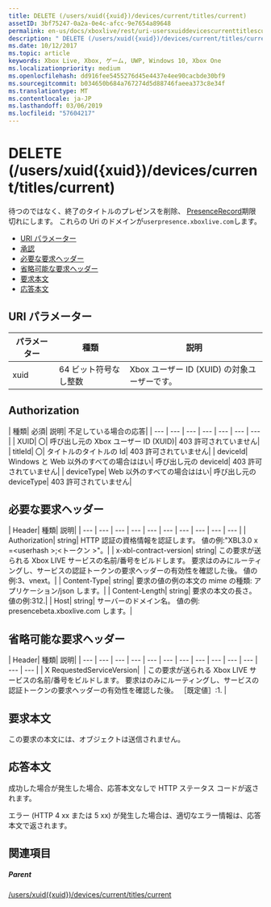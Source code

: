```yaml
---
title: DELETE (/users/xuid({xuid})/devices/current/titles/current)
assetID: 3bf75247-0a2a-0e4c-afcc-9e7654a89648
permalink: en-us/docs/xboxlive/rest/uri-usersxuiddevicescurrenttitlescurrentdelete.html
description: " DELETE (/users/xuid({xuid})/devices/current/titles/current)"
ms.date: 10/12/2017
ms.topic: article
keywords: Xbox Live, Xbox, ゲーム, UWP, Windows 10, Xbox One
ms.localizationpriority: medium
ms.openlocfilehash: dd916fee5455276d45e4437e4ee90cacbde30bf9
ms.sourcegitcommit: b034650b684a767274d5d88746faeea373c8e34f
ms.translationtype: MT
ms.contentlocale: ja-JP
ms.lasthandoff: 03/06/2019
ms.locfileid: "57604217"
---
```

# <a name="delete-usersxuidxuiddevicescurrenttitlescurrent"></a>DELETE (/users/xuid({xuid})/devices/current/titles/current)
待つのではなく、終了のタイトルのプレゼンスを削除、 [PresenceRecord](../../json/json-presencerecord.md)期限切れにします。 これらの Uri のドメインが`userpresence.xboxlive.com`します。
 
  * [URI パラメーター](#ID4EZ)
  * [承認](#ID4EEB)
  * [必要な要求ヘッダー](#ID4ERD)
  * [省略可能な要求ヘッダー](#ID4EVF)
  * [要求本文](#ID4EVG)
  * [応答本文](#ID4EAH)
 
<a id="ID4EZ"></a>

 
## <a name="uri-parameters"></a>URI パラメーター
 
| パラメーター| 種類| 説明| 
| --- | --- | --- | 
| xuid| 64 ビット符号なし整数| Xbox ユーザー ID (XUID) の対象ユーザーです。| 
  
<a id="ID4EEB"></a>

 
## <a name="authorization"></a>Authorization
 
| 種類| 必須| 説明| 不足している場合の応答| 
| --- | --- | --- | --- | --- | --- | --- | 
| XUID| 〇| 呼び出し元の Xbox ユーザー ID (XUID)| 403 許可されていません| 
| titleId| 〇| タイトルのタイトルの Id| 403 許可されていません| 
| deviceId| Windows と Web 以外のすべての場合ははい| 呼び出し元の deviceId| 403 許可されていません| 
| deviceType| Web 以外のすべての場合ははい| 呼び出し元の deviceType| 403 許可されていません| 
  
<a id="ID4ERD"></a>

 
## <a name="required-request-headers"></a>必要な要求ヘッダー
 
| Header| 種類| 説明| 
| --- | --- | --- | --- | --- | --- | --- | --- | --- | --- | 
| Authorization| string| HTTP 認証の資格情報を認証します。 値の例:"XBL3.0 x =&lt;userhash >;&lt;トークン >"。| 
| x-xbl-contract-version| string| この要求が送られる Xbox LIVE サービスの名前/番号をビルドします。 要求はのみにルーティングし、サービスの認証トークンの要求ヘッダーの有効性を確認した後。 値の例:3、vnext。| 
| Content-Type| string| 要求の値の例の本文の mime の種類: アプリケーション/json します。| 
| Content-Length| string| 要求の本文の長さ。 値の例:312.| 
| Host| string| サーバーのドメイン名。 値の例: presencebeta.xboxlive.com します。| 
  
<a id="ID4EVF"></a>

 
## <a name="optional-request-headers"></a>省略可能な要求ヘッダー
 
| Header| 種類| 説明| 
| --- | --- | --- | --- | --- | --- | --- | --- | --- | --- | --- | --- | --- | 
| X RequestedServiceVersion|  | この要求が送られる Xbox LIVE サービスの名前/番号をビルドします。 要求はのみにルーティングし、サービスの認証トークンの要求ヘッダーの有効性を確認した後。 ［既定値］:1. | 
  
<a id="ID4EVG"></a>

 
## <a name="request-body"></a>要求本文
 
この要求の本文には、オブジェクトは送信されません。
  
<a id="ID4EAH"></a>

 
## <a name="response-body"></a>応答本文
 
成功した場合が発生した場合、応答本文なしで HTTP ステータス コードが返されます。
 
エラー (HTTP 4 xx または 5 xx) が発生した場合は、適切なエラー情報は、応答本文で返されます。
  
<a id="ID4ELH"></a>

 
## <a name="see-also"></a>関連項目
 
<a id="ID4ENH"></a>

 
##### <a name="parent"></a>Parent 

[/users/xuid({xuid})/devices/current/titles/current](uri-usersxuiddevicescurrenttitlescurrent.md)

   